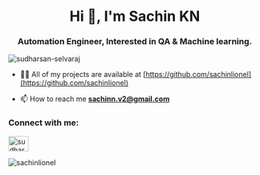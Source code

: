 
<h1 align="center">Hi 👋, I'm Sachin KN</h1>  
<h3 align="center">Automation Engineer, Interested in QA & Machine learning.</h3>  

<p align="left"> <img src="https://komarev.com/ghpvc/?username=sachinlionel&label=Profile%20views&color=0e75b6&style=flat" alt="sudharsan-selvaraj" /> </p>  

- 👨‍💻 All of my projects are available at [https://github.com/sachinlionel](https://github.com/sachinlionel)

- 📫 How to reach me **sachinn.v2@gmail.com**

<h3 align="left">Connect with me:</h3>
<p align="left">  
<a href="https://www.linkedin.com/in/sachinlionel/" target="blank"><img align="center" src="https://raw.githubusercontent.com/rahuldkjain/github-profile-readme-generator/master/src/images/icons/Social/linked-in-alt.svg" alt="sudharsan-selvaraj" height="30" width="40" /></a>  
</p>  


<p><img align="center" src="https://github-readme-stats.vercel.app/api?username=sachinlionel&show_icons=true&locale=en" alt="sachinlionel" /></p>

